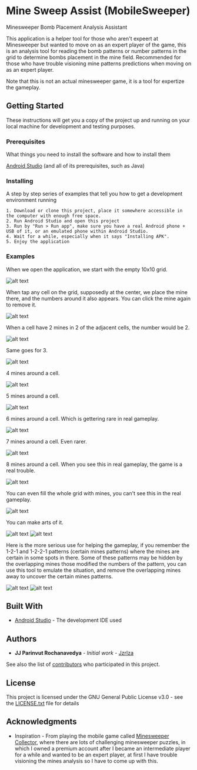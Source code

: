 # Mine Sweep Assist (MobileSweeper)

Minesweeper Bomb Placement Analysis Assistant

This application is a helper tool for those who aren't expeert at Minesweeper but wanted to move on as an expert player of the game, this is an analysis tool for reading the bomb patterns or number patterns in the grid to determine bombs placement in the mine field. Recommended for those who have trouble visioning mine patterns predictions when moving on as an expert player.

Note that this is not an actual minesweeper game, it is a tool for expertize the gameplay.

## Getting Started

These instructions will get you a copy of the project up and running on your local machine for development and testing purposes.

### Prerequisites

What things you need to install the software and how to install them

[Android Studio](https://developer.android.com/studio) (and all of its prerequisites, such as Java)

### Installing

A step by step series of examples that tell you how to get a development environment running

```
1. Download or clone this project, place it somewhere accessible in the computer with enough free space.
2. Run Android Studio and open this project
3. Run by "Run > Run app", make sure you have a real Android phone + USB of it, or an emulated phone within Android Studio.
4. Wait for a while, especially when it says "Installing APK".
5. Enjoy the application
```

### Examples

When we open the application, we start with the empty 10x10 grid.

![alt text](https://github.com/jzrlza/MobileSweeper/blob/master/screenshots/shot0.jpg)

When tap any cell on the grid, supposedly at the center, we place the mine there, and the numbers around it also appears. You can click the mine again to remove it.

![alt text](https://github.com/jzrlza/MobileSweeper/blob/master/screenshots/shot1.jpg)

When a cell have 2 mines in 2 of the adjacent cells, the number would be 2.

![alt text](https://github.com/jzrlza/MobileSweeper/blob/master/screenshots/shot2.jpg)

Same goes for 3.

![alt text](https://github.com/jzrlza/MobileSweeper/blob/master/screenshots/shot3.jpg)

4 mines around a cell.

![alt text](https://github.com/jzrlza/MobileSweeper/blob/master/screenshots/shot4.jpg)

5 mines around a cell.

![alt text](https://github.com/jzrlza/MobileSweeper/blob/master/screenshots/shot5.jpg)

6 mines around a cell. Which is gettering rare in real gameplay.

![alt text](https://github.com/jzrlza/MobileSweeper/blob/master/screenshots/shot6.jpg)

7 mines around a cell. Even rarer.

![alt text](https://github.com/jzrlza/MobileSweeper/blob/master/screenshots/shot7.jpg)

8 mines around a cell. When you see this in real gameplay, the game is a real trouble.

![alt text](https://github.com/jzrlza/MobileSweeper/blob/master/screenshots/shot8.jpg)

You can even fill the whole grid with mines, you can't see this in the real gameplay.

![alt text](https://github.com/jzrlza/MobileSweeper/blob/master/screenshots/shot9.jpg)

You can make arts of it.

![alt text](https://github.com/jzrlza/MobileSweeper/blob/master/screenshots/shot10.jpg)
![alt text](https://github.com/jzrlza/MobileSweeper/blob/master/screenshots/shot13.jpg)

Here is the more serious use for helping the gameplay, if you remember the 1-2-1 and 1-2-2-1 patterns (certain mines patterns)  where the mines are certain in some spots in there. Some of these patterns may be hidden by the overlapping mines those modified the numbers of the pattern, you can use this tool to emulate the situation, and remove the overlapping mines away to uncover the certain mines patterns.

![alt text](https://github.com/jzrlza/MobileSweeper/blob/master/screenshots/shot11.jpg)
![alt text](https://github.com/jzrlza/MobileSweeper/blob/master/screenshots/shot12.jpg)



## Built With

* [Android Studio](https://developer.android.com/studio) - The development IDE used


## Authors

* **JJ Parinvut Rochanavedya** - *Initial work* - [Jzrlza](https://github.com/jzrlza)

See also the list of [contributors](https://github.com/jzrlza/MobileSweeper/graphs/contributors) who participated in this project.

## License

This project is licensed under the GNU General Public License v3.0 - see the [LICENSE.txt](LICENSE.txt) file for details

## Acknowledgments

* Inspiration - From playing the mobile game called [Minesweeper Collector](https://play.google.com/store/apps/details?id=air.com.griffgriffgames.minesweeper&hl=en), where there are lots of challenging minesweeper puzzles, in which I owned a premium account after I became an intermediate player for a while and wanted to be an expert player, at first I have trouble visioning the mines analysis so I have to come up with this.
